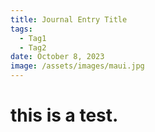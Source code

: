 ```yaml
---
title: Journal Entry Title
tags:
  - Tag1
  - Tag2
date: October 8, 2023
image: /assets/images/maui.jpg
---
```


# this is a test.